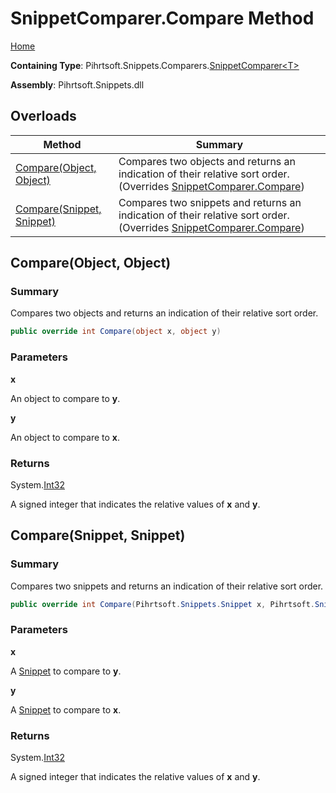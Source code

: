 # SnippetComparer\.Compare Method

[Home](../../../../../README.md)

**Containing Type**: Pihrtsoft\.Snippets\.Comparers\.[SnippetComparer\<T>](../README.md)

**Assembly**: Pihrtsoft\.Snippets\.dll

## Overloads

| Method | Summary |
| ------ | ------- |
| [Compare(Object, Object)](#Pihrtsoft_Snippets_Comparers_SnippetComparer_1_Compare_System_Object_System_Object_) | Compares two objects and returns an indication of their relative sort order\. \(Overrides [SnippetComparer.Compare](../../SnippetComparer/Compare/README.md#Pihrtsoft_Snippets_Comparers_SnippetComparer_Compare_System_Object_System_Object_)\) |
| [Compare(Snippet, Snippet)](#Pihrtsoft_Snippets_Comparers_SnippetComparer_1_Compare_Pihrtsoft_Snippets_Snippet_Pihrtsoft_Snippets_Snippet_) | Compares two snippets and returns an indication of their relative sort order\. \(Overrides [SnippetComparer.Compare](../../SnippetComparer/Compare/README.md#Pihrtsoft_Snippets_Comparers_SnippetComparer_Compare_Pihrtsoft_Snippets_Snippet_Pihrtsoft_Snippets_Snippet_)\) |

## Compare\(Object, Object\) <a name="Pihrtsoft_Snippets_Comparers_SnippetComparer_1_Compare_System_Object_System_Object_"></a>

### Summary

Compares two objects and returns an indication of their relative sort order\.

```csharp
public override int Compare(object x, object y)
```

### Parameters

**x**

An object to compare to **y**\.

**y**

An object to compare to **x**\.

### Returns

System\.[Int32](https://docs.microsoft.com/en-us/dotnet/api/system.int32)

A signed integer that indicates the relative values of **x** and **y**\.

## Compare\(Snippet, Snippet\) <a name="Pihrtsoft_Snippets_Comparers_SnippetComparer_1_Compare_Pihrtsoft_Snippets_Snippet_Pihrtsoft_Snippets_Snippet_"></a>

### Summary

Compares two snippets and returns an indication of their relative sort order\.

```csharp
public override int Compare(Pihrtsoft.Snippets.Snippet x, Pihrtsoft.Snippets.Snippet y)
```

### Parameters

**x**

A [Snippet](../../../Snippet/README.md) to compare to **y**\.

**y**

A [Snippet](../../../Snippet/README.md) to compare to **x**\.

### Returns

System\.[Int32](https://docs.microsoft.com/en-us/dotnet/api/system.int32)

A signed integer that indicates the relative values of **x** and **y**\.